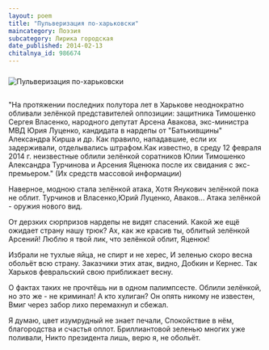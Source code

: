 ```yaml
---
layout: poem
title: "Пульверизация по-харьковски"
maincategory: Поэзия
subcategory: Лирика городская
date_published: 2014-02-13
chitalnya_id: 986674
---
```


<img src="http://img01.chitalnya.ru/upload2/453/7887372c448db078d454927f9ec3902a.jpg" style="margin-top:10px; margin-bottom:15px" alt ="Пульверизация по-харьковски" title="Пульверизация по-харьковски">


"На протяжении последних полутора лет в Харькове неоднократно обливали зелёнкой представителей оппозиции: защитника Тимошенко Сергея Власенко, народного депутат Арсена Авакова, экс-министра МВД Юрия Луценко, кандидата в нардепы от "Батькивщины" Александра Кирша и др. Как правило, нападавшие, если их задерживали, отделывались штрафом.Как известно, в среду 12 февраля 2014 г. неизвестные облили зелёнкой соратников Юлии Тимошенко Александра Турчинова и Арсения Яценюка после их свидания с экс-премьером."
(Их средств массовой информации)

Наверное, модною стала зелёнкой атака,
Хотя Янукович зелёнкой пока не облит.
Турчинов и Власенко,Юрий Луценко, Аваков...
Атака зелёнкой - оружия нового вид.

От дерзких сюрпризов нардепы не видят спасений.
Какой же ещё ожидает страну нашу трюк?
Ах, как же красив ты, облитый зелёнкой Арсений!
Люблю я твой лик, что зелёнкой облит, Яценюк!

Избрали не тухлые яйца, не спирт и не херес,
И зеленью скоро весна обольёт всю страну.
Заказчики этих атак, видно, Добкин и Кернес.
Так Харьков февральский свою приближает весну.

О фактах таких не прочтёшь ни в одном палимпсесте.
Облили зелёнкой, но это же - не криминал!
А кто хулиган? Он опять никому не известен,
Вмиг через забор лихо перемахнул и сбежал.

Я думаю, цвет изумрудный не знает печали,
Спокойствие в нём, благородства и счастья оплот.
Бриллиантовой зеленью многих уже поливали,
Никто президента лишь, верю я, не обольёт.







